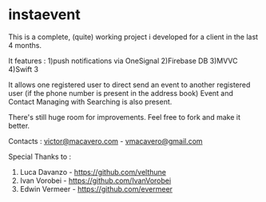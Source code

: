 # instaevent
This is a complete, (quite) working project i developed for a client in the last 4 months.

It features :
1)push notifications via OneSignal
2)Firebase DB
3)MVVC
4)Swift 3

It allows one registered user to direct send an event to another registered user (if the phone number is 
present in the address book)
Event and Contact Managing with Searching is also present.

There's still huge room for improvements. Feel free to fork and make it better.

Contacts : victor@macavero.com - vmacavero@gmail.com

Special Thanks to : 

1) Luca Davanzo  - https://github.com/velthune
2) Ivan Vorobei  - https://github.com/IvanVorobei
3) Edwin Vermeer - https://github.com/evermeer
